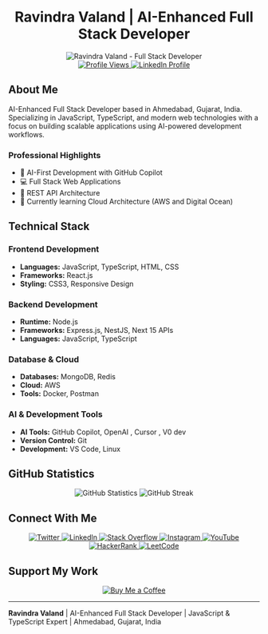 <!-- 
SEO Meta Information for Ravindra Valand - AI-Enhanced Full Stack Developer
<!-- 
SEO Meta Information for Ravindra Valand - AI-Enhanced Full Stack Developer
Keywords: Ravindra Valand, Full Stack Developer, AI Developer, JavaScript Developer, TypeScript Developer, React Developer, Node.js Developer, Spring Boot Developer, Software Engineer, GitHub Copilot, AI-Powered Development
Location: Ahmedabad, Gujarat, India
Technologies: JavaScript, TypeScript, React, Node.js, Spring Boot, AI Tools, REST APIs, MongoDB, AWS
-->

<div align="center">
  <h1>Ravindra Valand | AI-Enhanced Full Stack Developer</h1>
  <img src="https://readme-typing-svg.herokuapp.com?font=Orbitron&weight=700&size=40&pause=1000&color=00FFFF&center=true&vCenter=true&width=800&height=80&lines=Hi+%F0%9F%91%8B%2C+I'm+Ravindra+Valand;Full+Stack+Developer;JavaScript+%26+TypeScript+Expert;AI-Powered+Development" alt="Ravindra Valand - Full Stack Developer" />
</div>

<div align="center">
  <a href="https://komarev.com/ghpvc/?username=vsmm-world">
    <img src="https://komarev.com/ghpvc/?username=vsmm-world&label=Profile%20views&color=00ffff&style=for-the-badge&labelColor=000000" alt="Profile Views" />
  </a>
  <a href="https://linkedin.com/in/ravindra-valand" target="_blank">
    <img src="https://img.shields.io/badge/LinkedIn-Connect-00ffff?style=for-the-badge&logo=linkedin&logoColor=00ffff&labelColor=000000" alt="LinkedIn Profile" />
  </a>
</div>

## About Me

AI-Enhanced Full Stack Developer based in Ahmedabad, Gujarat, India. Specializing in JavaScript, TypeScript, and modern web technologies with a focus on building scalable applications using AI-powered development workflows.

### Professional Highlights
- 🤖 AI-First Development with GitHub Copilot
- 💻 Full Stack Web Applications
- 🚀 REST API Architecture
- 🌱 Currently learning Cloud Architecture (AWS and Digital Ocean)

## Technical Stack

### Frontend Development
- **Languages:** JavaScript, TypeScript, HTML, CSS
- **Frameworks:** React.js
- **Styling:** CSS3, Responsive Design

### Backend Development
- **Runtime:** Node.js
- **Frameworks:** Express.js, NestJS, Next 15 APIs
- **Languages:** JavaScript, TypeScript

### Database & Cloud
- **Databases:** MongoDB, Redis
- **Cloud:** AWS
- **Tools:** Docker, Postman

### AI & Development Tools
- **AI Tools:** GitHub Copilot, OpenAI , Cursor , V0 dev
- **Version Control:** Git
- **Development:** VS Code, Linux

## GitHub Statistics

<div align="center">
  <img src="https://github-readme-stats.vercel.app/api?username=vsmm-world&show_icons=true&theme=tokyonight&hide_border=true&bg_color=0D1117&title_color=00FFFF&icon_color=00FFFF&text_color=FFFFFF" alt="GitHub Statistics" />
  <img src="https://github-readme-streak-stats.herokuapp.com/?user=vsmm-world&theme=tokyonight&hide_border=true&background=0D1117&ring=00FFFF&fire=00FFFF&currStreakLabel=00FFFF" alt="GitHub Streak" />
</div>

## Connect With Me

<div align="center">
  <a href="https://twitter.com/mhz_144" target="_blank">
    <img src="https://img.shields.io/badge/Twitter-@mhz__144-00FFFF?style=for-the-badge&logo=twitter&logoColor=black&labelColor=000000" alt="Twitter" />
  </a>
  <a href="https://linkedin.com/in/ravindra-valand" target="_blank">
    <img src="https://img.shields.io/badge/LinkedIn-Connect-00FFFF?style=for-the-badge&logo=linkedin&logoColor=black&labelColor=000000" alt="LinkedIn" />
  </a>
  <a href="https://stackoverflow.com/users/17745334" target="_blank">
    <img src="https://img.shields.io/badge/Stack_Overflow-Profile-00FFFF?style=for-the-badge&logo=stackoverflow&logoColor=black&labelColor=000000" alt="Stack Overflow" />
  </a>
  <a href="https://instagram.com/ravindra_valand" target="_blank">
    <img src="https://img.shields.io/badge/Instagram-@ravindra__valand-00FFFF?style=for-the-badge&logo=instagram&logoColor=black&labelColor=000000" alt="Instagram" />
  </a>
  <a href="https://www.youtube.com/channel/UCTAjxkTEJJHOQlF0KZ1iF5Q" target="_blank">
    <img src="https://img.shields.io/badge/YouTube-Channel-00FFFF?style=for-the-badge&logo=youtube&logoColor=black&labelColor=000000" alt="YouTube" />
  </a>
  <a href="https://www.hackerrank.com/ravindravaland" target="_blank">
    <img src="https://img.shields.io/badge/HackerRank-Profile-00FFFF?style=for-the-badge&logo=hackerrank&logoColor=black&labelColor=000000" alt="HackerRank" />
  </a>
  <a href="https://www.leetcode.com/ravindravaland" target="_blank">
    <img src="https://img.shields.io/badge/LeetCode-Profile-00FFFF?style=for-the-badge&logo=leetcode&logoColor=black&labelColor=000000" alt="LeetCode" />
  </a>
</div>

## Support My Work

<div align="center">
  <a href="https://www.buymeacoffee.com/ravindravaland">
    <img src="https://img.shields.io/badge/Buy_Me_A_Coffee-Support-00FFFF?style=for-the-badge&logo=buy-me-a-coffee&logoColor=black&labelColor=000000" alt="Buy Me a Coffee" />
  </a>
</div>

---

**Ravindra Valand** | AI-Enhanced Full Stack Developer | JavaScript & TypeScript Expert | Ahmedabad, Gujarat, India
